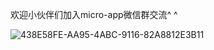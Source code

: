 
欢迎小伙伴们加入micro-app微信群交流^ ^


![438E58FE-AA95-4ABC-9116-82A8812E3B11](https://github.com/micro-zoe/micro-app/assets/14011130/5a632390-ebcb-4e93-bb46-b8ba192993e7)
















